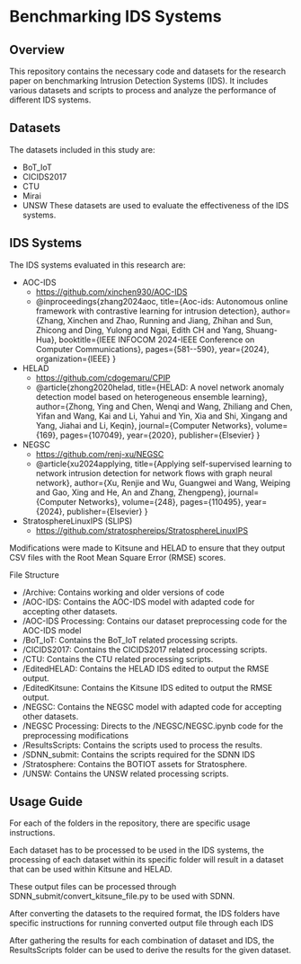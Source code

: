 # Benchmarking IDS Systems
## Overview
This repository contains the necessary code and datasets for the research paper on benchmarking Intrusion Detection Systems (IDS). It includes various datasets and scripts to process and analyze the performance of different IDS systems.

## Datasets
The datasets included in this study are:
- BoT_IoT
- CICIDS2017
- CTU
- Mirai
- UNSW
These datasets are used to evaluate the effectiveness of the IDS systems.

## IDS Systems
The IDS systems evaluated in this research are:
- AOC-IDS
    - https://github.com/xinchen930/AOC-IDS
    - @inproceedings{zhang2024aoc,
        title={Aoc-ids: Autonomous online framework with contrastive learning for intrusion detection},
        author={Zhang, Xinchen and Zhao, Running and Jiang, Zhihan and Sun, Zhicong and Ding, Yulong and Ngai, Edith CH and Yang, Shuang-Hua},
        booktitle={IEEE INFOCOM 2024-IEEE Conference on Computer Communications},
        pages={581--590},
        year={2024},
        organization={IEEE}
        }
- HELAD
    - https://github.com/cdogemaru/CPIP
    - @article{zhong2020helad,
        title={HELAD: A novel network anomaly detection model based on heterogeneous ensemble learning},
        author={Zhong, Ying and Chen, Wenqi and Wang, Zhiliang and Chen, Yifan and Wang, Kai and Li, Yahui and Yin, Xia and Shi, Xingang and Yang, Jiahai and Li, Keqin},
        journal={Computer Networks},
        volume={169},
        pages={107049},
        year={2020},
        publisher={Elsevier}
        }
- NEGSC
    - https://github.com/renj-xu/NEGSC
    - @article{xu2024applying,
        title={Applying self-supervised learning to network intrusion detection for network flows with graph neural network},
        author={Xu, Renjie and Wu, Guangwei and Wang, Weiping and Gao, Xing and He, An and Zhang, Zhengpeng},
        journal={Computer Networks},
        volume={248},
        pages={110495},
        year={2024},
        publisher={Elsevier}
        }
- StratosphereLinuxIPS (SLIPS)
    - https://github.com/stratosphereips/StratosphereLinuxIPS

Modifications were made to Kitsune and HELAD to ensure that they output CSV files with the Root Mean Square Error (RMSE) scores.

File Structure
- /Archive: Contains working and older versions of code
- /AOC-IDS: Contains the AOC-IDS model with adapted code for accepting other datasets.
- /AOC-IDS Processing: Contains our dataset preprocessing code for the AOC-IDS model
- /BoT_IoT: Contains the BoT_IoT related processing scripts.
- /CICIDS2017: Contains the CICIDS2017 related processing scripts.
- /CTU: Contains the CTU related processing scripts.
- /EditedHELAD: Contains the HELAD IDS edited to output the RMSE output.
- /EditedKitsune: Contains the Kitsune IDS edited to output the RMSE output.
- /NEGSC: Contains the NEGSC model with adapted code for accepting other datasets.
- /NEGSC Processing: Directs to the /NEGSC/NEGSC.ipynb code for the preprocessing modifications
- /ResultsScripts: Contains the scripts used to process the results.
- /SDNN_submit: Contains the scripts required for the SDNN IDS
- /Stratosphere: Contains the BOTIOT assets for Stratosphere.
- /UNSW: Contains the UNSW related processing scripts.

## Usage Guide
For each of the folders in the repository, there are specific usage instructions.

Each dataset has to be processed to be used in the IDS systems, the processing of each dataset within its specific folder will result in a dataset that can be used within Kitsune and HELAD.

These output files can be processed through SDNN_submit/convert_kitsune_file.py to be used with SDNN.

After converting the datasets to the required format, the IDS folders have specific instructions for running converted output file through each IDS

After gathering the results for each combination of dataset and IDS, the ResultsScripts folder can be used to derive the results for the given dataset.